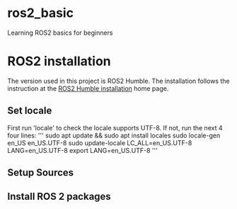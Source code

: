 # ros2_basic
Learning ROS2 basics for beginners

# ROS2 installation
The version used in this project is ROS2 Humble. The installation follows the instruction at the [ROS2 Humble installation](https://docs.ros.org/en/humble/Installation/Ubuntu-Install-Debians.html) home page.

## Set locale
First run 'locale' to check the locale supports UTF-8. If not, run the next 4 four lines:
'''
sudo apt update && sudo apt install locales
sudo locale-gen en_US en_US.UTF-8
sudo update-locale LC_ALL=en_US.UTF-8 LANG=en_US.UTF-8
export LANG=en_US.UTF-8
'''
## Setup Sources

## Install ROS 2 packages